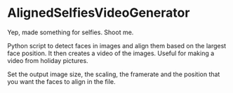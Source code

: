 AlignedSelfiesVideoGenerator
============================

Yep, made something for selfies. Shoot me.

Python script to detect faces in images and align them based on the largest face position. It then creates a video of the images. Useful for making a video from holiday pictures.

Set the output image size, the scaling, the framerate and the position that you want the faces to align in the file.
